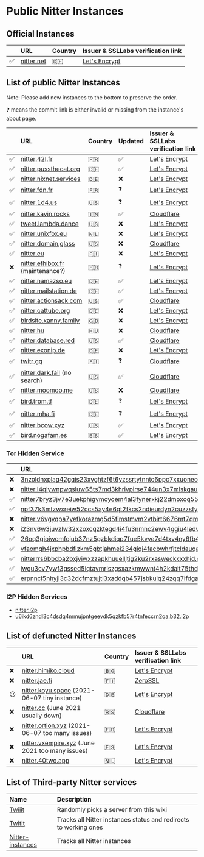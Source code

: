 # Public Nitter Instances

## Official Instances

|         | URL                               | Country | Issuer & SSLLabs verification&nbsp;link                                    |
| :------ | :-------------------------------- | :------ | :------------------------------------------------------------------------- |
| &#9989; | [nitter.net](https://nitter.net/) | 🇩🇪      | [Let's Encrypt](https://www.ssllabs.com/ssltest/analyze.html?d=nitter.net) |

## List of public Nitter Instances

Note: Please add new instances to the bottom to preserve the order.

<!--
- nitter.snopyta.org admin ask us to "hide it from the top, otherwise it might get as popular as invidious"
-->

❓ means the commit link is either invalid or missing from the instance's about page.

|     | URL                                                           | Country    | Updated | Issuer & SSLLabs verification&nbsp;link                                                |
| :-- | :------------------------------------------------------------ | :--------- | :------ | :------------------------------------------------------------------------------------- |
| ✅  | [nitter.42l.fr](https://nitter.42l.fr/)                       | 🇫🇷       | ✅      | [Let's Encrypt](https://www.ssllabs.com/ssltest/analyze.html?d=nitter.42l.fr)          |
| ✅  | [nitter.pussthecat.org](https://nitter.pussthecat.org)        | 🇩🇪       | ✅      | [Let's Encrypt](https://www.ssllabs.com/ssltest/analyze.html?d=nitter.pussthecat.org)  |
| ✅  | [nitter.nixnet.services](https://nitter.nixnet.services/)     | 🇩🇪       | ❌      | [Let's Encrypt](https://www.ssllabs.com/ssltest/analyze.html?d=nitter.nixnet.services) |
| ✅  | [nitter.fdn.fr](https://nitter.fdn.fr/)                       | 🇫🇷       | ❓      | [Let's Encrypt](https://www.ssllabs.com/ssltest/analyze.html?d=nitter.fdn.fr)          |
| ✅  | [nitter.1d4.us](https://nitter.1d4.us/)                       | 🇺🇸       | ❓      | [Let's Encrypt](https://www.ssllabs.com/ssltest/analyze.html?d=nitter.1d4.us)          |
| ✅  | [nitter.kavin.rocks](https://nitter.kavin.rocks)              | 🇮🇳       | ✅      | [Cloudflare](https://www.ssllabs.com/ssltest/analyze.html?d=nitter.kavin.rocks)        |
| ✅  | [tweet.lambda.dance](https://tweet.lambda.dance)              | 🇺🇸       | ❌      | [Let's Encrypt](https://www.ssllabs.com/ssltest/analyze.html?d=tweet.lambda.dance)               |
| ✅  | [nitter.unixfox.eu](https://nitter.unixfox.eu)                | 🇳🇱       | ❌      | [Let's Encrypt](https://www.ssllabs.com/ssltest/analyze.html?d=nitter.unixfox.eu)      |
| ✅  | [nitter.domain.glass](https://nitter.domain.glass)            | 🇺🇸       | ❌      | [Cloudflare](https://www.ssllabs.com/ssltest/analyze.html?d=nitter.domain.glass)       |
| ✅  | [nitter.eu](https://nitter.eu)                                | 🇫🇮       | ❌      | [Let's Encrypt](https://www.ssllabs.com/ssltest/analyze.html?d=nitter.eu)              |
| ❌  | [nitter.ethibox.fr](https://nitter.ethibox.fr) (maintenance?) | 🇫🇷       | ❓      | [Let's Encrypt](https://www.ssllabs.com/ssltest/analyze.html?d=nitter.ethibox.fr)   |
| ✅  | [nitter.namazso.eu](https://nitter.namazso.eu)                | 🇩🇪       | ✅      | [Let's Encrypt](https://www.ssllabs.com/ssltest/analyze.html?d=nitter.namazso.eu)      |
| ✅  | [nitter.mailstation.de](https://nitter.mailstation.de)        | 🇩🇪       | ✅      | [Let's Encrypt](https://www.ssllabs.com/ssltest/analyze.html?d=nitter.mailstation.de)  |
| ✅  | [nitter.actionsack.com](https://nitter.actionsack.com)        | 🇺🇸       | ✅      | [Cloudflare](https://www.ssllabs.com/ssltest/analyze.html?d=nitter.actionsack.com)     |
| ✅  | [nitter.cattube.org](https://nitter.cattube.org/)             | 🇩🇪       | ❌      | [Let's Encrypt](https://www.ssllabs.com/ssltest/analyze.html?d=nitter.cattube.org)     |
| ✅  | [birdsite.xanny.family](https://birdsite.xanny.family)        | 🇬🇧       | ❌      | [Let's Encrypt](https://www.ssllabs.com/ssltest/analyze.html?d=birdsite.xanny.family)  |
| ✅  | [nitter.hu](https://nitter.hu)                                | 🇭🇺       | ❌      | [Cloudflare](https://www.ssllabs.com/ssltest/analyze.html?d=nitter.hu)                 |
| ✅  | [nitter.database.red](https://nitter.database.red)            | 🇺🇸       | ✅      | [Cloudflare](https://www.ssllabs.com/ssltest/analyze.html?d=nitter.database.red)       |
| ✅  | [nitter.exonip.de](https://nitter.exonip.de/)                 | 🇩🇪       | ❌      | [Let's Encrypt](https://www.ssllabs.com/ssltest/analyze.html?d=nitter.exonip.de)       |
| ✅  | [twitr.gq](https://twitr.gq/)                                 | 🇫🇮       | ❓      | [Cloudflare](https://www.ssllabs.com/ssltest/analyze.html?d=twitr.gq)                  |
| ✅  | [nitter.dark.fail](https://nitter.dark.fail) (no search)      | 🇺🇸       | ✅      | [Cloudflare](https://www.ssllabs.com/ssltest/analyze.html?d=nitter.dark.fail)          |
| ✅  | [nitter.moomoo.me](https://nitter.moomoo.me)                  | 🇺🇸       | ❌      | [Cloudflare](https://www.ssllabs.com/ssltest/analyze.html?d=nitter.moomoo.me)          |
| ✅  | [bird.trom.tf](https://bird.trom.tf/)                         | 🇩🇪       | ❓      | [Let's Encrypt](https://www.ssllabs.com/ssltest/analyze.html?d=bird.trom.tf)      |
| ✅  | [nitter.mha.fi](https://nitter.mha.fi)                        | 🇩🇪       | ❓      | [Let's Encrypt](https://www.ssllabs.com/ssltest/analyze.html?d=nitter.mha.fi)      |
| ✅  | [nitter.bcow.xyz](https://nitter.bcow.xyz)                    | 🇺🇸       | ✅      | [Let's Encrypt](https://www.ssllabs.com/ssltest/analyze.html?d=nitter.bcow.xyz)      |
| ✅  | [bird.nogafam.es](https://bird.nogafam.es)                    | 🇪🇸       | ✅      | [Let's Encrypt](https://www.ssllabs.com/ssltest/analyze.html?d=bird.nogafam.es)      |

### Tor Hidden Service

|     | URL                                                                                                                                                    |
| :-- | :----------------------------------------------------------------------------------------------------------------------------------------------------- |
| ❌  | [3nzoldnxplag42gqjs23xvghtzf6t6yzssrtytnntc6ppc7xxuoneoad.onion](http://3nzoldnxplag42gqjs23xvghtzf6t6yzssrtytnntc6ppc7xxuoneoad.onion/)               |
| ❌  | [nitter.l4qlywnpwqsluw65ts7md3khrivpirse744un3x7mlskqauz5pyuzgqd.onion](http://nitter.l4qlywnpwqsluw65ts7md3khrivpirse744un3x7mlskqauz5pyuzgqd.onion/) |
| ✅  | [nitter7bryz3jv7e3uekphigvmoyoem4al3fynerxkj22dmoxoq553qd.onion](http://nitter7bryz3jv7e3uekphigvmoyoem4al3fynerxkj22dmoxoq553qd.onion/)               |
| ✅  | [npf37k3mtzwxreiw52ccs5ay4e6qt2fkcs2ndieurdyn2cuzzsfyfvid.onion](http://npf37k3mtzwxreiw52ccs5ay4e6qt2fkcs2ndieurdyn2cuzzsfyfvid.onion/)               |
| ❌  | [nitter.v6vgyqpa7yefkorazmg5d5fimstmvm2vtbirt6676mt7qmllrcnwycqd.onion](http://nitter.v6vgyqpa7yefkorazmg5d5fimstmvm2vtbirt6676mt7qmllrcnwycqd.onion/) |
| ❌  | [i23nv6w3juvzlw32xzoxcqzktegd4i4fu3nmnc2ewv4ggiu4ledwklad.onion](http://i23nv6w3juvzlw32xzoxcqzktegd4i4fu3nmnc2ewv4ggiu4ledwklad.onion/)               |
| ✅  | [26oq3gioiwcmfojub37nz5gzbkdiqp7fue5kvye7d4txv4ny6fb4wwid.onion](http://26oq3gioiwcmfojub37nz5gzbkdiqp7fue5kvye7d4txv4ny6fb4wwid.onion/)               |
| ✅  | [vfaomgh4jxphpbdfizkm5gbtjahmei234giqj4facbwhrfjtcldauqad.onion](http://vfaomgh4jxphpbdfizkm5gbtjahmei234giqj4facbwhrfjtcldauqad.onion/)               |
| ✅  | [nitterrrs6bbcba2bxjviwxzzapkhuuelljtig2ku2rxasweckxxxhid.onion](http://nitterrrs6bbcba2bxjviwxzzapkhuuelljtig2ku2rxasweckxxxhid.onion/)               |
| ✅  | [iwgu3cv7ywf3gssed5iqtavmrlszgsxazkmwwnt4h2kdait75thdyrqd.onion](http://iwgu3cv7ywf3gssed5iqtavmrlszgsxazkmwwnt4h2kdait75thdyrqd.onion/)               |
| ✅  | [erpnncl5nhyji3c32dcfmztujtl3xaddqb457jsbkulq24zqq7ifdgad.onion](http://erpnncl5nhyji3c32dcfmztujtl3xaddqb457jsbkulq24zqq7ifdgad.onion/)               |

### I2P Hidden Services

-   [nitter.i2p](http://axd6uavsstsrvstva4mzlzh4ct76rc6zdug3nxdgeitrzczhzf4q.b32.i2p/)
-   [u6ikd6zndl3c4dsdq4mmujpntgeevdk5qzkfb57r4tnfeccrn2qa.b32.i2p](http://u6ikd6zndl3c4dsdq4mmujpntgeevdk5qzkfb57r4tnfeccrn2qa.b32.i2p/)

## List of defuncted Nitter Instances

|    | URL                                                                            | Country | Issuer & SSLLabs verification&nbsp;link                                             |
| :- | :----------------------------------------------------------------------------- | :------ | :---------------------------------------------------------------------------------- |
| ❌ | [nitter.himiko.cloud](https://nitter.himiko.cloud)                             | 🇧🇬    | [Let's Encrypt](https://www.ssllabs.com/ssltest/analyze.html?d=nitter.himiko.cloud) |
| ❌ | [nitter.jae.fi](https://nitter.jae.fi)                                         | 🇫🇮    | [ZeroSSL](https://www.ssllabs.com/ssltest/analyze.html?d=nitter.jae.fi)             |
| 😕 | [nitter.koyu.space](https://nitter.koyu.space/) (2021-06-07 tiny instance)     | 🇩🇪    | [Let's Encrypt](https://www.ssllabs.com/ssltest/analyze.html?d=nitter.koyu.space)   |
| ❌ | [nitter.cc](https://nitter.cc) (June 2021 usually down)                        | 🇷🇸    | [Cloudflare](https://www.ssllabs.com/ssltest/analyze.html?d=nitter.cc)              |
| ❌ | [nitter.ortion.xyz](https://nitter.ortion.xyz/) (2021-06-07 too many issues)   | 🇫🇷    | [Let's Encrypt](https://www.ssllabs.com/ssltest/analyze.html?d=nitter.ortion.xyz)   |
| ❌ | [nitter.vxempire.xyz](https://nitter.vxempire.xyz) (June 2021 too many issues) | 🇪🇸    | [Let's Encrypt](https://www.ssllabs.com/ssltest/analyze.html?d=nitter.vxempire.xyz) |
| ❌ | [nitter.40two.app](https://nitter.40two.app)                                   | 🇳🇱    | [Let's Encrypt](https://www.ssllabs.com/ssltest/analyze.html?d=nitter.40two.app)    |

## List of Third-party Nitter services

| Name                                                          | Description                                                      |
| :------------------------------------------------------------ | :--------------------------------------------------------------- |
| [Twiiit](https://twiiit.com)                                  | Randomly picks a server from this wiki                           |
| [Twitit](https://twitit.gq)                                   | Tracks all Nitter instances status and redirects to working ones |
| [Nitter-instances](https://github.com/xnaas/nitter-instances) | Tracks all Nitter instances                                      |
